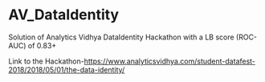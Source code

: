 # AV_DataIdentity
Solution of Analytics Vidhya DataIdentity Hackathon with a LB score (ROC-AUC) of 0.83+

Link to the Hackathon-https://www.analyticsvidhya.com/student-datafest-2018/2018/05/01/the-data-identity/
